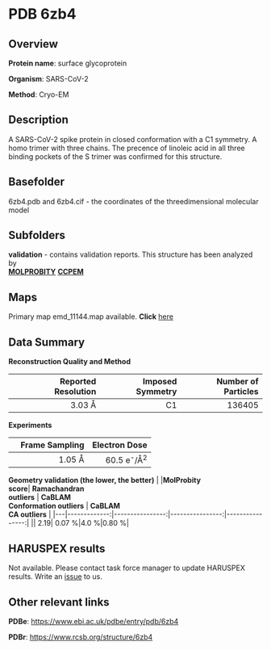 # PDB 6zb4

## Overview

**Protein name**: surface glycoprotein

**Organism**: SARS-CoV-2

**Method**: Cryo-EM

## Description

A SARS-CoV-2 spike protein in closed conformation with a C1 symmetry. A homo trimer with three chains. The precence of linoleic acid in all three binding pockets of the S trimer was confirmed for this structure. 

## Basefolder

6zb4.pdb and 6zb4.cif - the coordinates of the threedimensional molecular model

## Subfolders





**validation** - contains validation reports. This structure has been analyzed by <br>  [**MOLPROBITY**](https://github.com/thorn-lab/coronavirus_structural_task_force/tree/master/pdb/surface_glycoprotein/SARS-CoV-2/6zb4/validation/molprobity)   [**CCPEM**](https://github.com/thorn-lab/coronavirus_structural_task_force/tree/master/pdb/surface_glycoprotein/SARS-CoV-2/6zb4/validation/ccpem-validation) 



## Maps

Primary map emd_11144.map available. **Click** [here](http://ftp.wwpdb.org/pub/emdb/structures/EMD-11144/map/) 

## Data Summary
**Reconstruction Quality and Method**

|   | Reported Resolution | Imposed Symmetry | Number of Particles |
|---|-------------:|----------------:|--------------:|
|   |3.03 Å|C1|136405|

**Experiments**

|   | Frame Sampling | Electron Dose |
|---|-------------:|----------------:|
|   |1.05 Å|60.5 e<sup>-</sup>/Å<sup>2</sup>|

**Geometry validation (the lower, the better)**
|   |**MolProbity<br>score**| **Ramachandran<br>outliers** | **CaBLAM<br>Conformation outliers** | **CaBLAM<br>CA outliers** |
|---|-------------:|----------------:|----------------:|----------------:|
||  2.19|  0.07 %|4.0 %|0.80 %|

## HARUSPEX results

Not available. Please contact task force manager to update HARUSPEX results. Write an [issue](https://github.com/thorn-lab/coronavirus_structural_task_force/issues) to us.

## Other relevant links 
**PDBe**:  https://www.ebi.ac.uk/pdbe/entry/pdb/6zb4
 
**PDBr**: https://www.rcsb.org/structure/6zb4 
